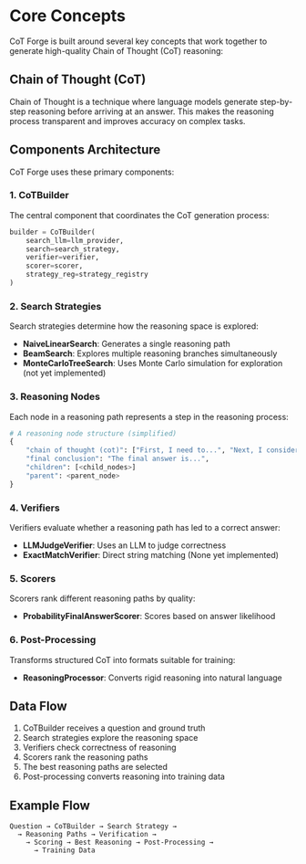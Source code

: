 # Core Concepts

CoT Forge is built around several key concepts that work together to generate high-quality Chain of Thought (CoT) reasoning:

## Chain of Thought (CoT)

Chain of Thought is a technique where language models generate step-by-step reasoning before arriving at an answer. This makes the reasoning process transparent and improves accuracy on complex tasks.

## Components Architecture

CoT Forge uses these primary components:

### 1. CoTBuilder

The central component that coordinates the CoT generation process:

```python
builder = CoTBuilder(
    search_llm=llm_provider,
    search=search_strategy,
    verifier=verifier,
    scorer=scorer,
    strategy_reg=strategy_registry
)
```

### 2. Search Strategies

Search strategies determine how the reasoning space is explored:

- **NaiveLinearSearch**: Generates a single reasoning path
- **BeamSearch**: Explores multiple reasoning branches simultaneously
- **MonteCarloTreeSearch**: Uses Monte Carlo simulation for exploration (not yet implemented)

### 3. Reasoning Nodes

Each node in a reasoning path represents a step in the reasoning process:

```python
# A reasoning node structure (simplified)
{
    "chain of thought (cot)": ["First, I need to...", "Next, I consider..."],
    "final conclusion": "The final answer is...",
    "children": [<child_nodes>]
    "parent": <parent_node>
}
```

### 4. Verifiers

Verifiers evaluate whether a reasoning path has led to a correct answer:

- **LLMJudgeVerifier**: Uses an LLM to judge correctness
- **ExactMatchVerifier**: Direct string matching (None yet implemented)

### 5. Scorers

Scorers rank different reasoning paths by quality:

- **ProbabilityFinalAnswerScorer**: Scores based on answer likelihood

### 6. Post-Processing

Transforms structured CoT into formats suitable for training:

- **ReasoningProcessor**: Converts rigid reasoning into natural language

## Data Flow

1. CoTBuilder receives a question and ground truth
2. Search strategies explore the reasoning space
3. Verifiers check correctness of reasoning
4. Scorers rank the reasoning paths
5. The best reasoning paths are selected
6. Post-processing converts reasoning into training data

## Example Flow

```
Question → CoTBuilder → Search Strategy → 
  → Reasoning Paths → Verification → 
    → Scoring → Best Reasoning → Post-Processing → 
      → Training Data
```